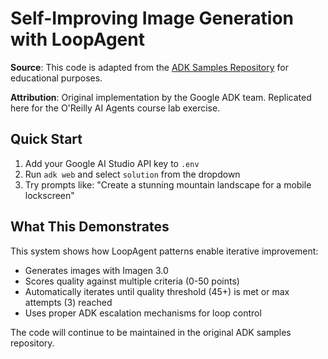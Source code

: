 # Self-Improving Image Generation with LoopAgent

**Source**: This code is adapted from the [ADK Samples Repository](https://github.com/google/adk-samples/tree/main/python/agents/image-scoring) for educational purposes.

**Attribution**: Original implementation by the Google ADK team. Replicated here for the O'Reilly AI Agents course lab exercise.

## Quick Start

1. Add your Google AI Studio API key to `.env`
2. Run `adk web` and select `solution` from the dropdown
3. Try prompts like: "Create a stunning mountain landscape for a mobile lockscreen"

## What This Demonstrates

This system shows how LoopAgent patterns enable iterative improvement:
- Generates images with Imagen 3.0
- Scores quality against multiple criteria (0-50 points)
- Automatically iterates until quality threshold (45+) is met or max attempts (3) reached
- Uses proper ADK escalation mechanisms for loop control

The code will continue to be maintained in the original ADK samples repository.